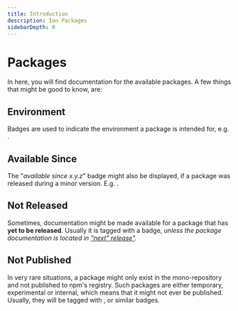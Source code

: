 ```yaml
---
title: Introduction
description: Ion Packages
sidebarDepth: 0
---
```


# Packages

In here, you will find documentation for the available packages. A few things that might be good to know, are:

## Environment

Badges are used to indicate the environment a package is intended for, e.g. <Badge type="success" text="Node" vertical="middle" /><Badge type="success" text="Browser" vertical="middle" />.

## Available Since

The "_available since x.y.z_" badge might also be displayed, if a package was released during a minor version. E.g. <Badge type="tip" text="Available since v1.5" vertical="middle" />.

## Not Released

Sometimes, documentation might be made available for a package that has **yet to be released**.
Usually it is tagged with a <Badge type="warning" text="Not Released" vertical="middle" /> badge, _unless the package documentation is located in ["next" release"](../../next/README.md)._

## Not Published

In very rare situations, a package might only exist in the mono-repository and not published to npm's registry.
Such packages are either temporary, experimental or internal, which means that it might not ever be published.
Usually, they will be tagged with <Badge type="danger" text="Internal (not published)" vertical="middle" /><Badge type="danger" text="Experimental" vertical="middle" />, or similar badges. 


